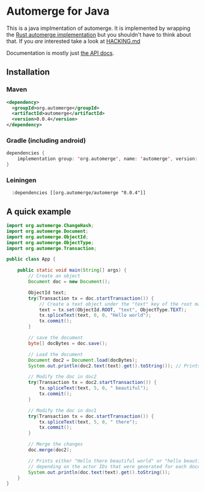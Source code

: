 # Automerge for Java

This is a java implmentation of automerge. It is implemented by wrapping the
[Rust automerge implementation](https://github.com/automerge/automerge) but you
shouldn't have to think about that. If you _are_ interested take a look at
[HACKING.md](./HACKING.md)

Documentation is mostly just [the API docs](https://www.javadoc.io/doc/org.automerge/automerge).

## Installation

### Maven

```xml
<dependency>
  <groupId>org.automerge</groupId>
  <artifactId>automerge</artifactId>
  <version>0.0.4</version>
</dependency>
```

### Gradle (including android)

```kotlin
dependencies {
    implementation group: 'org.automerge', name: 'automerge', version: "0.0.4"
}
```

### Leiningen

```
  :dependencies [[org.automerge/automerge "0.0.4"]]
```

## A quick example

```java
import org.automerge.ChangeHash;
import org.automerge.Document;
import org.automerge.ObjectId;
import org.automerge.ObjectType;
import org.automerge.Transaction;

public class App {

    public static void main(String[] args) {
        // Create an object
        Document doc = new Document();

        ObjectId text;
        try(Transaction tx = doc.startTransaction()) {
            // Create a text object under the "text" key of the root map
            text = tx.set(ObjectId.ROOT, "text", ObjectType.TEXT);
            tx.spliceText(text, 0, 0, "Hello world");
            tx.commit();
        }

        // save the document
        byte[] docBytes = doc.save();

        // Load the document
        Document doc2 = Document.load(docBytes);
        System.out.println(doc2.text(text).get().toString()); // Prints "Hello world"

        // Modify the doc in doc2
        try(Transaction tx = doc2.startTransaction()) {
            tx.spliceText(text, 5, 0, " beautiful");
            tx.commit();
        }

        // Modify the doc in doc1
        try(Transaction tx = doc.startTransaction()) {
            tx.spliceText(text, 5, 0, " there");
            tx.commit();
        }

        // Merge the changes
        doc.merge(doc2);

        // Prints either "Hello there beautiful world" or "hello beautiful there world"
        // depending on the actor IDs that were generated for each document.
        System.out.println(doc.text(text).get().toString());
    }
}

```
